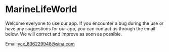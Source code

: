 # MarineLifeWorld

Welcome everyone to use our app. If you encounter a bug during the use or have any suggestions for our app, you can contact us through the email below. We will correct and improve as soon as possible.





Email:ycx_836229948@sina.com
